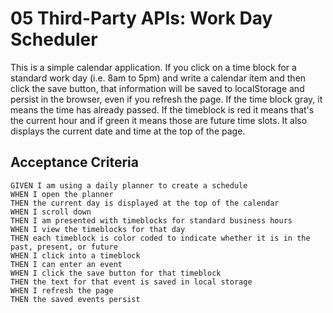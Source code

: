 # 05 Third-Party APIs: Work Day Scheduler

This is a simple calendar application. If you click on a time block for a standard work day (i.e. 8am to 5pm) and write a calendar item and then click the save button, that information will be saved to localStorage and persist in the browser, even if you refresh the page. If the time block gray, it means the time has already passed. If the timeblock is red it means that's the current hour and if green it means those are future time slots. It also displays the current date and time at the top of the page.

## Acceptance Criteria

```
GIVEN I am using a daily planner to create a schedule
WHEN I open the planner
THEN the current day is displayed at the top of the calendar
WHEN I scroll down
THEN I am presented with timeblocks for standard business hours
WHEN I view the timeblocks for that day
THEN each timeblock is color coded to indicate whether it is in the past, present, or future
WHEN I click into a timeblock
THEN I can enter an event
WHEN I click the save button for that timeblock
THEN the text for that event is saved in local storage
WHEN I refresh the page
THEN the saved events persist
```



